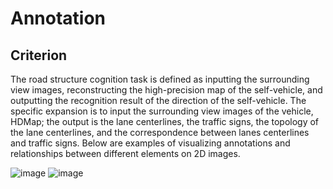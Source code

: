 # Annotation

## Criterion

The road structure cognition task is defined as inputting the surrounding view images, reconstructing the high-precision
map of the self-vehicle, and outputting the recognition result of the direction of the self-vehicle. The specific
expansion is to input the surrounding view images of the vehicle, HDMap; the output is the lane centerlines, the traffic
signs, the topology of the lane centerlines, and the correspondence between lanes centerlines and traffic signs. Below
are examples of visualizing annotations and relationships between different elements on 2D images.

![image](https://user-images.githubusercontent.com/47048022/209953048-f8ded0da-6005-45b7-8e3d-501dbd422058.png)
![image](https://user-images.githubusercontent.com/47048022/209954207-7b8a1b5a-8243-41d5-91fe-f2de5949107e.png)
